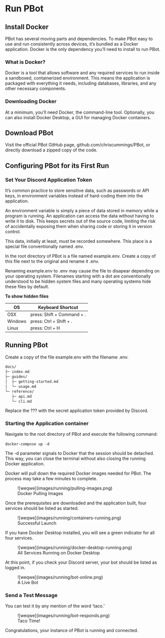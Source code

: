 # Run PBot

## Install Docker

PBot has several moving parts and dependencies. To make PBot easy to use and run consistently across devices, it’s bundled as a Docker application. Docker is the only dependency you’ll need to install to run PBot.

### What is Docker?

Docker is a tool that allows software and any required services to run inside a sandboxed, containerized environment. This means the application is packaged with everything it needs, including databases, libraries, and any other necessary components.

### Downloading Docker

At a minimum, you’ll need Docker, the command-line tool. Optionally, you can also install Docker Desktop, a GUI for managing Docker containers.

## Download PBot

Visit the official PBot GitHub page, github.com/chriscummings/PBot, or directly download a zipped copy of the code.

## Configuring PBot for its First Run

### Set Your Discord Application Token

It’s common practice to store sensitive data, such as passwords or API keys, in environment variables instead of hard-coding them into the application.

An environment variable is simply a piece of data stored in memory while a program is running. An application can access the data without having to write it to disk. This keeps secrets out of the source code, limiting the risk of accidentally exposing them when sharing code or storing it in version control.

This data, initially at least, must be recorded somewhere. This place is a special file conventionally named .env.

In the root directory of PBot is a file named example.env. Create a copy of this file next to the original and rename it .env.

Renaming example.env to .env may cause the file to disapear depending on your operating system. Filenames starting with a dot are conventionally understood to be hidden system files and many operating systems hide these files by default.



__To show hidden files__

| OS      | Keyboard Shortcut          |
| ------- | -------------------------- |
| OSX     | press: Shift + Command + . |
| Windows | press: Ctrl + Shift + .    |
| Linux   | press: Ctrl + H            |

## Running PBot

Create a copy of the file example.env with the filename .env.

```text
docs/
├─ index.md
├─ guides/
│  ├─ getting-started.md
│  └─ usage.md
└─ reference/
   ├─ api.md
   └─ cli.md
```

Replace the ??? with the secret application token provided by Discord.

### Starting the Application container

Navigate to the root directory of PBot and execute the following command:

`docker-compose up -d`

The -d parameter signals to Docker that the session should be detached. This way, you can close the terminal without also closing the running Docker application.

Docker will pull down the required Docker images needed for PBot. The process may take a few minutes to complete.

<figure markdown="span">
	![weqwe](images/running/pulling-images.png)
	<figcaption>
		Docker Pulling Images
    </figcaption>
</figure>

Once the prerequisites are downloaded and the application built, four services should be listed as started.

<figure markdown="span">
	![weqwe](images/running/containers-running.png)
	<figcaption>
		Successful Launch
    </figcaption>
</figure>

If you have Docker Desktop installed, you will see a green indicator for all four services.

<figure markdown="span">
	![weqwe](images/running/docker-desktop-running.png)
	<figcaption>
		All Services Running on Docker Desktop
    </figcaption>
</figure>

At this point, if you check your Discord server, your bot should be listed as logged in.

<figure markdown="span">
	![weqwe](images/running/bot-online.png)
	<figcaption>
		A Live Bot
    </figcaption>
</figure>


### Send a Test Message

You can test it by any mention of the word ‘taco.’

<figure markdown="span">
	![weqwe](images/running/bot-responds.png)
	<figcaption>
		Taco Time!
    </figcaption>
</figure>

Congratulations, your instance of PBot is running and connected.
